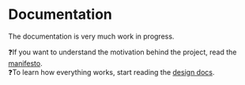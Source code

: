 # Documentation

The documentation is very much work in progress.

❓If you want to understand the motivation behind the project, read the [manifesto](articles/manifesto.md).  
❓To learn how everything works, start reading the [design docs](design/design.md).